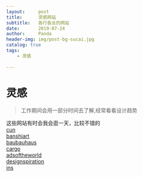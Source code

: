 ```yaml
---
layout:     post
title:      灵感网站
subtitle:   各行各业的网站
date:       2019-07-24
author:     Panda
header-img: img/post-bg-sucai.jpg
catalog: true
tags:
    - 灵感
   
---
```


# 灵感

>工作期间会用一部分时间去了解,经常看看设计趋势

这些网站有时会我会逛一天，比较不错的<br>
[cun](http://www.cnu.cc/inspirationPage/recent-0)<br>
[banshiart](http://www.banshiart.com/)<br>
[baubauhaus](http://www.baubauhaus.com/)<br>
[cargo](https://cargo.site/[)<br>
[adsoftheworld](http://adsoftheworld.com/)<br>
[designspiration](https://www.designspiration.net/)<br>
[ins](https://www.instagram.com/)


